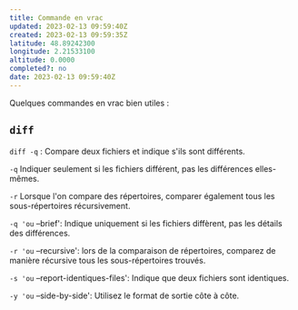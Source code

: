```yaml
---
title: Commande en vrac
updated: 2023-02-13 09:59:40Z
created: 2023-02-13 09:59:35Z
latitude: 48.89242300
longitude: 2.21533100
altitude: 0.0000
completed?: no
date: 2023-02-13 09:59:40Z
---
```


Quelques commandes en vrac bien utiles :

## `diff`

`diff -q` : Compare deux fichiers et indique s'ils sont différents.

`-q` Indiquer seulement si les fichiers différent, pas les différences elles-mêmes.

`-r` Lorsque l'on compare des répertoires, comparer également tous les sous-répertoires récursivement.

`-q 'ou` –brief': Indique uniquement si les fichiers diffèrent, pas les détails des différences.

`-r 'ou` –recursive': lors de la comparaison de répertoires, comparez de manière récursive tous les sous-répertoires trouvés.

`-s 'ou` –report-identiques-files': Indique que deux fichiers sont identiques.

`-y 'ou` –side-by-side': Utilisez le format de sortie côte à côte.